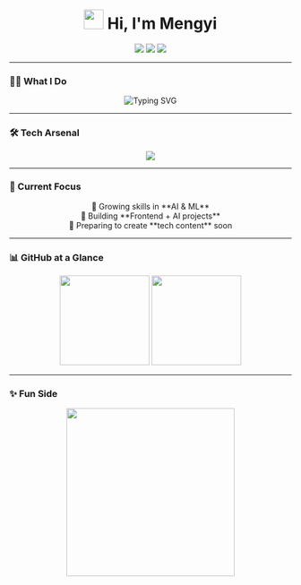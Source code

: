 <h1 align="center">
  <img src="https://media.giphy.com/media/hvRJCLFzcasrR4ia7z/giphy.gif" width="35"> Hi, I'm Mengyi
</h1>

<p align="center">
  <a href="mailto:mengyi.yoeng34@gmail.com"><img src="https://img.shields.io/badge/Email-D14836?style=for-the-badge&logo=gmail&logoColor=white" /></a>
  <a href="https://linkedin.com"><img src="https://img.shields.io/badge/LinkedIn-0e76a8?style=for-the-badge&logo=linkedin&logoColor=white" /></a>
  <a href="https://twitter.com"><img src="https://img.shields.io/badge/Twitter-1DA1F2?style=for-the-badge&logo=twitter&logoColor=white" /></a>
</p>

---

### 👨‍💻 What I Do
<p align="center">
  <img src="https://readme-typing-svg.herokuapp.com?font=Fira+Code&weight=500&size=22&pause=1000&color=36BCF7&center=true&vCenter=true&width=600&lines=Frontend+Developer+⚡;Vue.js+%26+Nuxt.js+Enthusiast+💻;Exploring+AI+and+Machine+Learning+🤖;Lifelong+Learner+%F0%9F%93%9A;Future+Content+Creator+%F0%9F%8E%A5" alt="Typing SVG" />
</p>

---

### 🛠️ Tech Arsenal
<p align="center">
  <img src="https://skillicons.dev/icons?i=vue,nuxt,js,ts,html,css,tailwind,python,nextjs,git,github,vscode,figma&theme=light" />
</p>

---

### 🚀 Current Focus
<p align="center">
  🌱 Growing skills in **AI & ML** <br>
  🔭 Building **Frontend + AI projects** <br>
  🎥 Preparing to create **tech content** soon
</p>

---

### 📊 GitHub at a Glance
<p align="center">
  <img src="https://github-readme-stats.vercel.app/api?username=mengyi-dev&show_icons=true&theme=tokyonight" height="160" />
  <img src="https://github-readme-streak-stats.herokuapp.com/?user=mengyi-dev&theme=tokyonight" height="160" />
</p>

---

### ✨ Fun Side
<p align="center">
  <img src="https://media.giphy.com/media/13HgwGsXF0aiGY/giphy.gif" width="300">
</p>
